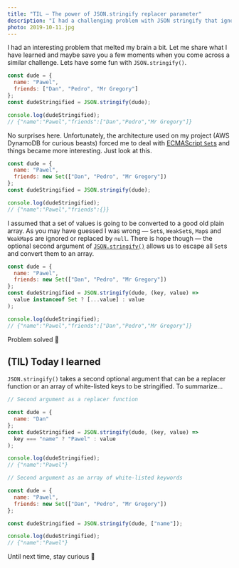 ```yaml
---
title: "TIL — The power of JSON.stringify replacer parameter"
description: "I had a challenging problem with JSON stringify that ignored my data in a place where I expected sets of values. Luckily I managed to solve it in a very elegant way."
photo: 2019-10-11.jpg
---
```


I had an interesting problem that melted my brain a bit. Let me share what I have learned and maybe save you a few moments when you come across a similar challenge. Lets have some fun with `JSON.stringify()`.

```js
const dude = {
  name: "Pawel",
  friends: ["Dan", "Pedro", "Mr Gregory"]
};
const dudeStringified = JSON.stringify(dude);

console.log(dudeStringified);
// {"name":"Pawel","friends":["Dan","Pedro","Mr Gregory"]}
```

No surprises here. Unfortunately, the architecture used on my project (AWS DynamoDB for curious beasts) forced me to deal with [ECMAScript `Set`s](https://www.ecma-international.org/ecma-262/6.0/#sec-set-objects) and things became more interesting. Just look at this.

```js
const dude = {
  name: "Pawel",
  friends: new Set(["Dan", "Pedro", "Mr Gregory"])
};
const dudeStringified = JSON.stringify(dude);

console.log(dudeStringified);
// {"name":"Pawel","friends":{}}
```

I assumed that a set of values is going to be converted to a good old plain array. As you may have guessed I was wrong — `Set`s, `WeakSet`s, `Map`s and `WeakMap`s are ignored or replaced by `null`. There is hope though — the optional second argument of [`JSON.stringify()`](https://www.ecma-international.org/ecma-262/6.0/#sec-json.stringify) allows us to escape all `Set`s and convert them to an array.

```js
const dude = {
  name: "Pawel",
  friends: new Set(["Dan", "Pedro", "Mr Gregory"])
};
const dudeStringified = JSON.stringify(dude, (key, value) =>
  value instanceof Set ? [...value] : value
);

console.log(dudeStringified);
// {"name":"Pawel","friends":["Dan","Pedro","Mr Gregory"]}
```

Problem solved 👏

## (TIL) Today I learned

`JSON.stringify()` takes a second optional argument that can be a replacer function or an array of white-listed keys to be stringified. To summarize…

```js
// Second argument as a replacer function

const dude = {
  name: "Dan"
};
const dudeStringified = JSON.stringify(dude, (key, value) =>
  key === "name" ? "Pawel" : value
);

console.log(dudeStringified);
// {"name":"Pawel"}
```

```js
// Second argument as an array of white-listed keywords

const dude = {
  name: "Pawel",
  friends: new Set(["Dan", "Pedro", "Mr Gregory"])
};

const dudeStringified = JSON.stringify(dude, ["name"]);

console.log(dudeStringified);
// {"name":"Pawel"}
```

Until next time, stay curious 💋
